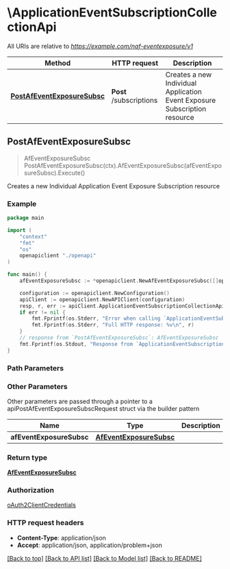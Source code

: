 # \ApplicationEventSubscriptionCollectionApi

All URIs are relative to *https://example.com/naf-eventexposure/v1*

Method | HTTP request | Description
------------- | ------------- | -------------
[**PostAfEventExposureSubsc**](ApplicationEventSubscriptionCollectionApi.md#PostAfEventExposureSubsc) | **Post** /subscriptions | Creates a new Individual Application Event Exposure Subscription resource



## PostAfEventExposureSubsc

> AfEventExposureSubsc PostAfEventExposureSubsc(ctx).AfEventExposureSubsc(afEventExposureSubsc).Execute()

Creates a new Individual Application Event Exposure Subscription resource

### Example

```go
package main

import (
    "context"
    "fmt"
    "os"
    openapiclient "./openapi"
)

func main() {
    afEventExposureSubsc := *openapiclient.NewAfEventExposureSubsc([]openapiclient.EventsSubs{*openapiclient.NewEventsSubs(*openapiclient.NewAfEvent(), *openapiclient.NewEventFilter())}, *openapiclient.NewReportingInformation(), "NotifUri_example", "NotifId_example") // AfEventExposureSubsc | 

    configuration := openapiclient.NewConfiguration()
    apiClient := openapiclient.NewAPIClient(configuration)
    resp, r, err := apiClient.ApplicationEventSubscriptionCollectionApi.PostAfEventExposureSubsc(context.Background()).AfEventExposureSubsc(afEventExposureSubsc).Execute()
    if err != nil {
        fmt.Fprintf(os.Stderr, "Error when calling `ApplicationEventSubscriptionCollectionApi.PostAfEventExposureSubsc``: %v\n", err)
        fmt.Fprintf(os.Stderr, "Full HTTP response: %v\n", r)
    }
    // response from `PostAfEventExposureSubsc`: AfEventExposureSubsc
    fmt.Fprintf(os.Stdout, "Response from `ApplicationEventSubscriptionCollectionApi.PostAfEventExposureSubsc`: %v\n", resp)
}
```

### Path Parameters



### Other Parameters

Other parameters are passed through a pointer to a apiPostAfEventExposureSubscRequest struct via the builder pattern


Name | Type | Description  | Notes
------------- | ------------- | ------------- | -------------
 **afEventExposureSubsc** | [**AfEventExposureSubsc**](AfEventExposureSubsc.md) |  | 

### Return type

[**AfEventExposureSubsc**](AfEventExposureSubsc.md)

### Authorization

[oAuth2ClientCredentials](../README.md#oAuth2ClientCredentials)

### HTTP request headers

- **Content-Type**: application/json
- **Accept**: application/json, application/problem+json

[[Back to top]](#) [[Back to API list]](../README.md#documentation-for-api-endpoints)
[[Back to Model list]](../README.md#documentation-for-models)
[[Back to README]](../README.md)

